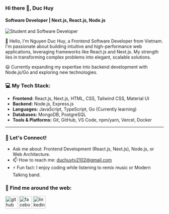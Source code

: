 ### Hi there 👋, Duc Huy
#### Software Developer | Next.js, React.js, Node.js
![Student and Software Developer](https://e0.pxfuel.com/wallpapers/398/350/desktop-wallpaper-nillia-webdesign-web-development-management.jpg)

👋 Hello, I'm Nguyen Duc Huy, a Frontend Software Developer from Vietnam. I'm passionate about building intuitive and high-performance web applications, leveraging frameworks like React.js and Next.js. My strength lies in transforming complex problems into elegant, scalable solutions.

😃 Currently expanding my expertise into backend development with Node.js/Go and exploring new technologies.

### 💻 My Tech Stack:
- **Frontend:** React.js, Next.js, HTML, CSS, Tailwind CSS, Material UI
- **Backend:** Node.js, Express.js
- **Languages:** JavaScript, TypeScript, Go (Currently learning)
- **Databases:** MongoDB, PostgreSQL
- **Tools & Platforms:** Git, GitHub, VS Code, npm/yarn, Vercel, Docker 

---

### 💬 Let's Connect!
- Ask me about: Frontend Development (React.js, Next.js), Node.js, or Web Architecture.
- 📫 How to reach me: duchuytv2102@gmail.com 
- ⚡ Fun fact: I enjoy coding while listening to remix music or Modern Talking band.



### 🔗 Find me around the web:
[<img src='https://cdn.jsdelivr.net/npm/simple-icons@3.0.1/icons/github.svg' alt='github' width='40'>](https://github.com/DucHuy2102)  [<img src='https://cdn.jsdelivr.net/npm/simple-icons@3.0.1/icons/facebook.svg' alt='facebook' width='40'>](https://www.facebook.com/Duc.Huy2102) [<img src='https://cdn.jsdelivr.net/npm/simple-icons@3.0.1/icons/linkedin.svg' alt='linkedin' width='40'>](https://www.linkedin.com/in/duchuy2102/)  
